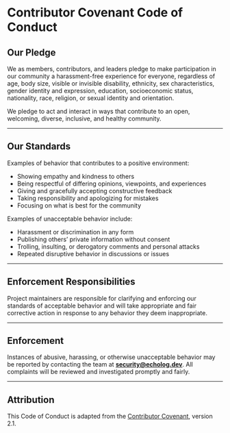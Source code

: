 # Contributor Covenant Code of Conduct

## Our Pledge

We as members, contributors, and leaders pledge to make participation in our community a harassment-free experience for everyone, regardless of age, body size, visible or invisible disability, ethnicity, sex characteristics, gender identity and expression, education, socioeconomic status, nationality, race, religion, or sexual identity and orientation.

We pledge to act and interact in ways that contribute to an open, welcoming, diverse, inclusive, and healthy community.

---

## Our Standards

Examples of behavior that contributes to a positive environment:
- Showing empathy and kindness to others
- Being respectful of differing opinions, viewpoints, and experiences
- Giving and gracefully accepting constructive feedback
- Taking responsibility and apologizing for mistakes
- Focusing on what is best for the community

Examples of unacceptable behavior include:
- Harassment or discrimination in any form
- Publishing others’ private information without consent
- Trolling, insulting, or derogatory comments and personal attacks
- Repeated disruptive behavior in discussions or issues

---

## Enforcement Responsibilities

Project maintainers are responsible for clarifying and enforcing our standards of acceptable behavior and will take appropriate and fair corrective action in response to any behavior they deem inappropriate.

---

## Enforcement

Instances of abusive, harassing, or otherwise unacceptable behavior may be reported by contacting the team at **security@echolog.dev**. All complaints will be reviewed and investigated promptly and fairly.

---

## Attribution

This Code of Conduct is adapted from the [Contributor Covenant](https://www.contributor-covenant.org/), version 2.1.
